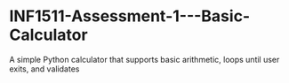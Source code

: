 # INF1511-Assessment-1---Basic-Calculator
A simple Python calculator that supports basic arithmetic, loops until user exits, and validates
